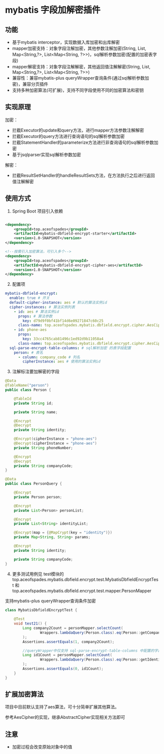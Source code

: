 # mybatis 字段加解密插件

## 功能

- 基于mybatis interceptor，实现数据入库加密和出库解密
- mapper加密支持：对象字段注解加密，其他参数注解加密(String, List<String>, Map<String,?>, List<Map<String, ?>>)，sql解析参数加密(配置的加密表字段)
- mapper解密支持：对象字段注解解密，其他返回值注解解密(String, List<String>, Map<String,?>, List<Map<String, ?>>)
- 兼容性：兼容mybatis-plus queryWrapper查询条件(通过sql解析参数加密)，兼容分页插件
- 支持多种加密算法(可扩展)，支持不同字段使用不同的加密算法和密钥

## 实现原理

加密：

- 拦截Executor的update和query方法，进行mapper方法参数注解解密
- 拦截Executor的query方法进行查询语句的sql解析参数加密
- 拦截StatementHandler的parameterize方法进行非查询语句的sql解析参数加密
- 基于jsqlparser实现sql解析参数加密

解密：

- 拦截ResultSetHandler的handleResultSets方法，在方法执行之后进行返回值注解解密

## 使用方式

1. Spring Boot 项目引入依赖

```xml

<dependency>
    <groupId>top.aceofspades</groupId>
    <artifactId>mybatis-dbfield-encrypt-starter</artifactId>
    <version>1.0-SNAPSHOT</version>
</dependency>
```

```xml
<!--按需引入加密算法，可引入多个-->
<dependency>
    <groupId>top.aceofspades</groupId>
    <artifactId>mybatis-dbfield-encrypt-cipher-aes</artifactId>
    <version>1.0-SNAPSHOT</version>
</dependency>
```

2. 配置项
```yaml
mybatis-dbfield-encrypt:
  enable: true # 开关
  default-cipher-instance: aes # 默认的算法实例id
  cipher-instances: # 算法实例列表
    - id: aes # 算法实例id
      props: # 算法参数
        key: d79d9f0bf41bf14d6e09271847c60c25
      class-name: top.aceofspades.mybatis.dbfield.encrypt.cipher.AesCipher # 算法实现类
    - id: phone-aes
      props:
        key: 33cc4765cab81496c1ed92d9b11058a4
      class-name: top.aceofspades.mybatis.dbfield.encrypt.cipher.AesCipher
  sql-parse-encrypt-table-columns: # sql解析加密 的表字段配置
    person: # 表名
      - column: company_code # 列名
        cipherInstance: aes # 使用的算法实例id
```

3. 注解标注要加解密的字段
```java
@Data
@TableName("person")
public class Person {

    @TableId
    private String id;

    private String name;

    @Encrypt
    @Decrypt
    private String identity;

    @Encrypt(cipherInstance = "phone-aes")
    @Decrypt(cipherInstance = "phone-aes")
    private String phoneNumber;

    @Encrypt
    @Decrypt
    private String companyCode;
}

@Data
public class PersonQuery {

    @Encrypt
    private Person person;

    @Encrypt
    private List<Person> personList;

    @Encrypt
    private List<String> identityList;

    @Encrypt(map = {@MapCrypt(key = "identity")})
    private Map<String, String> params;

    @Encrypt
    private String identity;

    private String companyCode;
}
```

4. 更多测试用例见 test模块的top.aceofspades.mybatis.dbfield.encrypt.test.MybatisDbfieldEncryptTest 和 top.aceofspades.mybatis.dbfield.encrypt.test.mapper.PersonMapper

支持mybatis-plus queryWrapper查询条件加密
```java
class MybatisDbfieldEncryptTest {
    
    @Test
    void test21() {
        Long company2Count = personMapper.selectCount(
                Wrappers.lambdaQuery(Person.class).eq(Person::getCompanyCode, "company2")
        );
        Assertions.assertEquals(1, company2Count);

        //queryWrapper中仅支持 sql-parse-encrypt-table-columns 中配置的字段加密
        Long id1Count = personMapper.selectCount(
                Wrappers.lambdaQuery(Person.class).eq(Person::getIdentity, "id1")
        );
        Assertions.assertEquals(0, id1Count);
    }
}
```

## 扩展加密算法
项目中目前默认支持了aes算法，可十分简单扩展其他算法。

参考AesCipher的实现，继承AbstractCipher实现相关方法即可

## 注意
- 加密过程会改变原始对象中的值

